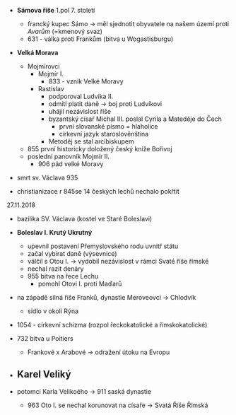- __Sámova říše__ 1.pol 7. století
  - francký kupec Sámo -> měl sjednotit obyvatele na našem území proti *Avarům* (=kmenový svaz)
  - 631 - válka proti Frankům (bitva u Wogastisburgu)
- __Velká Morava__
  - Mojmírovci
    - Mojmír I.
      - 833 - vznik Velké Moravy
    - Rastislav
      - podporoval Ludvíka II.
      - odmítl platit daně -> boj proti Ludvíkovi
      - uhájil nezávislost říše
      - byzantský císař Michal III. poslal Cyrila a Mateděje do Čech
        - první slovanské písmo = hlaholice
        - církevní jazyk staroslověnština
      - Metoděj se stal arcibiskupem
  - 855 první historicky doložený český kníže Bořivoj
  - poslední panovník Mojmír II.
    - 906 pád velké Moravy

- smrt sv. Václava 935
- christianizace r 845se 14 českých lechů nechalo pokřtít

27.11.2018

- bazilika SV. Václava (kostel ve Staré Boleslavi)
- __Boleslav I. Krutý Ukrutný__
  - upevnil postavení Přemyslovského rodu uvnitř státu
  - začal vybírat daně (výsevnice)
  - válčil s Otou I. -> vydobil nezávislost v rámci Svaté říše římské
  - nechal razit denáry
  - 955 bitva na řece Lechu
    - pomohl Otovi I. proti Maďarů

- na západě silná říše Franků, dynastie Meroveovci -> Chlodvík
  - sídlo v okolí Rýna
- 1054 - církevní schizma (rozpol řeckokatolické a římskokatolické)
- 732 bitva u Poitiers
  - Frankové x Arabové -> odražení útoku na Evropu
- __Karel Veliký__
  -

- potomci Karla Velikoého -> 911 saská dynastie
  - 963 Oto I. se nechal korunovat na císaře -> Svatá Říše Římská
